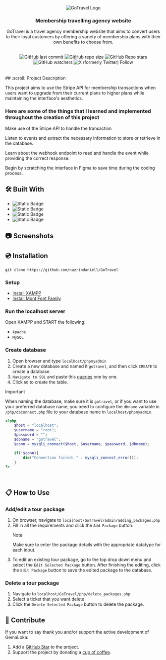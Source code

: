 <div align="center">
  <img alt="GoTravel Logo" src="https://github.com/nazrindaniell/GemaLoka/assets/79645841/d752c8e8-f47e-4b5b-8af5-2059816c6668">
  <h3>Membership travelling agency website</h3>
  <p>GoTravel is a travel agency membership website that aims to convert users to their loyal customers by offering a variety of membership plans with their own benefits to choose from.</p>
  <br>
  <img alt="GitHub last commit" src="https://img.shields.io/github/last-commit/nazrindaniell/GoTravel">
  <img alt="GitHub repo size" src="https://img.shields.io/github/repo-size/nazrindaniell/GoTravel">
  <img alt="GitHub Repo stars" src="https://img.shields.io/github/stars/nazrindaniell/GoTravel">
  <img alt="GitHub watchers" src="https://img.shields.io/github/watchers/nazrindaniell/GoTravel">
  <img alt="X (formerly Twitter) Follow" src="https://img.shields.io/twitter/follow/zinniel_">  
</div>
<br>
<br>
## :scroll: Project Description

This project aims to use the Stripe API for membership transactions when users want to upgrade from their current plans to higher plans while maintaining the interface's aesthetics.

### Here are some of the things that I learned and implemented throughout the creation of this project

Make use of the Stripe API to handle the transaction

Listen to events and extract the necessary information to store or retrieve in the database.

Learn about the webhook endpoint to read and handle the event while providing the correct response.

Begin by scratching the interface in Figma to save time during the coding process.

## 🛠️ Built With

<ul>
  <li><img alt="Static Badge" src="https://img.shields.io/badge/HTML5-%23000?style=for-the-badge&logo=HTML5&logoColor=%23E34F26&labelColor=%23fff&color=%23E34F26"></li>
  <li><img alt="Static Badge" src="https://img.shields.io/badge/CSS-%23000?style=for-the-badge&logo=CSS3&logoColor=%231572B6&labelColor=%23fff&color=%231572B6"></li>
  <li><img alt="Static Badge" src="https://img.shields.io/badge/PHP-%23000?style=for-the-badge&logo=PHP&logoColor=%23777BB4&labelColor=%23fff&color=%23777BB4"></li>
  <li><img alt="Static Badge" src="https://img.shields.io/badge/MySQL-white?style=for-the-badge&logo=MySQL&logoColor=%234479A1&labelColor=%23fff&color=%234479A1">
</ul>

## :camera: Screenshots

## :cd: Installation

```
git clone https://github.com/nazrindaniell/GoTravel
```

### Setup

<div>
  <ul>
    <li><a href="https://www.apachefriends.org/download.html">Install XAMPP</a></li>
    <li><a href="https://freemyfonts.com/mont-font-family">Install Mont Font Family</a></li>
  </ul>
</div>

### Run the localhost server

Open XAMPP and START the following:

- `Apache`
- `MySQL`

### Create database

1. Open browser and type `localhost/phpmyadmin`
2. Create a new database and named it `gotravel`, and then click `CREATE` to create a database.
3. `Navigate to SQL` and paste this [queries](https://github.com/nazrindaniell/GemaLoka/files/14371920/gemaloka.tables.txt) one by one.
4. Click `GO` to create the table.

> [!IMPORTANT]
> When naming the database, make sure it is `gotravel`, or if you want to use your preferred database name, you need to configure the `dbname` variable in `/php/dbconnect.php` file to your database name in `localhost/phpmyadmin`.

```php
<?php
	$host = "localhost";
	$username = "root";
	$password = "";
	$dbname = "gotravel";
	$conn = mysqli_connect($host, $username, $password, $dbname);

	if(!$conn){
		die("Connection failed: " . mysqli_connect_error());
	}
?>
```

<br>

## :clipboard: How to Use

### Add/edit a tour package

1. On browser, navigate to `localhost/GoTravel/admin/adding_packages.php`
2. Fill in all the requirements and click the `Add Package` button.
   > [!NOTE]
   > Make sure to enter the package details with the appropriate datatype for each input.
3. To edit an existing tour package, go to the top drop down menu and select the `Edit Selected Package` button. After finishing the editing, click the `Edit Package` button to save the edited package to the database.

### Delete a tour package

1. Navigate to `localhost/GoTravel/php/delete_packages.php`
2. Select a ticket that you want delete
3. Click the `Delete Selected Package` button to delete the package.

## :sunflower: Contribute

If you want to say thank you and/or support the active development of GemaLoka:

1. Add a [GitHub Star](https://github.com/nazrindaniell/GemaLoka) to the project.
2. Support the project by donating a [cup of coffee](https://www.buymeacoffee.com/nazrindaniell).
   <br>
